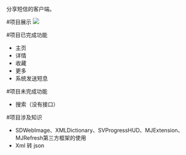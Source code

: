 

分享短信的客户端。


#项目展示
![](./Untitled3.gif)


#项目已完成功能
- 主页
- 详情
- 收藏
- 更多
- 系统发送短息

#项目未完成功能 
- 搜索（没有接口）
 
#项目涉及知识
- SDWebImage、XMLDictionary、SVProgressHUD、MJExtension、MJRefresh第三方框架的使用
- Xml 转 json